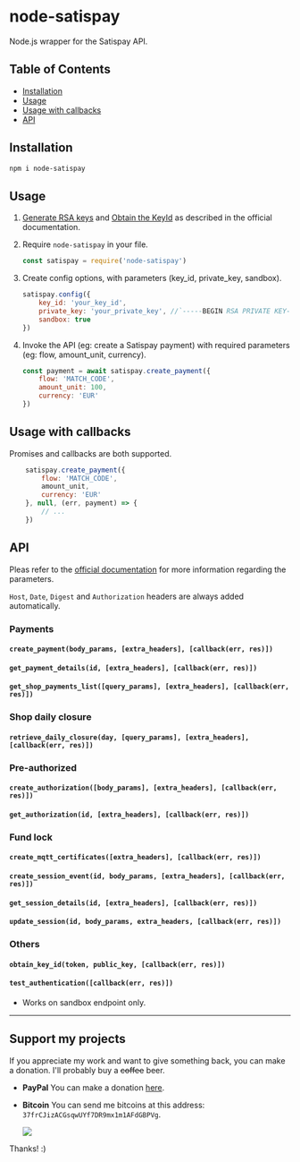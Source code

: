 # node-satispay

Node.js wrapper for the Satispay API.


## Table of Contents
- [Installation](#installation)
- [Usage](#usage)
- [Usage with callbacks](#usage-with-callbacks)
- [API](#api)


## Installation

```sh
npm i node-satispay
```


## Usage

1. [Generate RSA keys](https://developers.satispay.com/reference#genereate-rsa-keys) and [Obtain the KeyId](https://developers.satispay.com/reference#keyid) as described in the official documentation.

2. Require `node-satispay` in your file.
    ```js
    const satispay = require('node-satispay')
    ```

3. Create config options, with parameters (key_id, private_key, sandbox).
    ```js
    satispay.config({
		key_id: 'your_key_id',
		private_key: 'your_private_key', //`-----BEGIN RSA PRIVATE KEY-----\n[...]\n-----END RSA PRIVATE KEY-----`
		sandbox: true
    })
    ```

5. Invoke the API (eg: create a Satispay payment) with required parameters (eg: flow, amount_unit, currency).
    ```js
    const payment = await satispay.create_payment({
		flow: 'MATCH_CODE',
		amount_unit: 100,
		currency: 'EUR'
	})
    ```


## Usage with callbacks

Promises and callbacks are both supported.
```js
	satispay.create_payment({
		flow: 'MATCH_CODE',
		amount_unit,
		currency: 'EUR'
	}, null, (err, payment) => {
		// ...
	})
```


## API

Pleas refer to the [official documentation](https://developers.satispay.com/reference) for more information regarding the parameters.

`Host`, `Date`, `Digest` and `Authorization` headers are always added automatically.

### Payments

#### `create_payment(body_params, [extra_headers], [callback(err, res)])`

#### `get_payment_details(id, [extra_headers], [callback(err, res)])`

#### `get_shop_payments_list([query_params], [extra_headers], [callback(err, res)])`


### Shop daily closure

#### `retrieve_daily_closure(day, [query_params], [extra_headers], [callback(err, res)])`


### Pre-authorized

#### `create_authorization([body_params], [extra_headers], [callback(err, res)])`

#### `get_authorization(id, [extra_headers], [callback(err, res)])`


### Fund lock

#### `create_mqtt_certificates([extra_headers], [callback(err, res)])`

#### `create_session_event(id, body_params, [extra_headers], [callback(err, res)])`

#### `get_session_details(id, [extra_headers], [callback(err, res)])`

#### `update_session(id, body_params, extra_headers, [callback(err, res)])`


### Others

#### `obtain_key_id(token, public_key, [callback(err, res)])`

#### `test_authentication([callback(err, res)])`
- Works on sandbox endpoint only.

---

## Support my projects
If you appreciate my work and want to give something back, you can make a donation. I'll probably buy a ~~coffee~~ beer.

- **PayPal**
	You can make a donation [here](https://www.paypal.com/cgi-bin/webscr?cmd=_donations&business=ASQ5SYTCM7VXG&item_name=node-satispay+donations&currency_code=EUR).

- **Bitcoin**
	You can send me bitcoins at this address: `37frCJizACGsqwUYf7DR9mx1m1AFdGBPVg`.

	![](https://i.imgur.com/YdtUCxv.png)

Thanks! :)